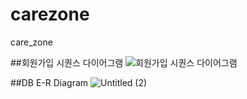 # carezone
care_zone

##회원가입 시퀀스 다이어그램
![회원가입 시퀀스 다이어그램](https://github.com/kjh73/carezone/assets/143463661/ee9e3f9f-3441-48ff-9df1-d12723073ac1)

##DB E-R Diagram
![Untitled (2)](https://github.com/kjh73/carezone/assets/143463661/1eb4c5cc-b911-4a97-8ea0-a52bc6a10ee9)


